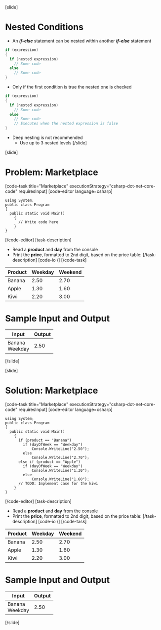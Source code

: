 [slide]
# Nested Conditions
- An ***if-else*** statement can be nested within another ***if-else*** statement
```csharp
if (expression)
{
  if (nested expression)
    // Some code
  else
    // Some code
} 
```
- Only if the first condition is true the nested one is checked
```csharp
if (expression)
{
  if (nested expression)
    // Some code
  else
    // Some code
    // Executes when the nested expression is false
}
```
- Deep nesting is not recommended
  - Use up to 3 nested levels
[/slide]

[slide]
# Problem: Marketplace
[code-task title="Marketplace" executionStrategy="csharp-dot-net-core-code" requiresInput]
[code-editor language=csharp]
```
using System;
public class Program
{
  public static void Main()
    {
      // Write code here
    }
}
```
[/code-editor]
[task-description]
- Read a **product** and **day** from the console
- Print the **price**, formatted to 2nd digit, based on the price table:
[/task-description]
[code-io /]
[/code-task]

|Product|Weekday|Weekend| 
|-------|-------|-------|
|Banana|2.50|2.70|
|Apple|1.30|1.60|
|Kiwi|2.20|3.00|

# Sample Input and Output

|Input|Output|
|-----|------|
|Banana<br>Weekday|2.50|

[/slide]

[slide]
# Solution: Marketplace
[code-task title="Marketplace" executionStrategy="csharp-dot-net-core-code" requiresInput]
[code-editor language=csharp]
```
using System;
public class Program
{
  public static void Main()
    {
      if (product == "Banana")
        if (dayOfWeek == "Weekday")
            Console.WriteLine("2.50");
        else
            Console.WriteLine("2.70");
      else if (product == "Apple")
        if (dayOfWeek == "Weekday")
            Console.WriteLine("1.30");
        else
            Console.WriteLine("1.60");
      // TODO: Implement case for the kiwi
    }
}
```
[/code-editor]
[task-description]
- Read a **product** and **day** from the console
- Print the **price**, formatted to 2nd digit, based on the price table:
[/task-description]
[code-io /]
[/code-task]

|Product|Weekday|Weekend| 
|-------|-------|-------|
|Banana|2.50|2.70|
|Apple|1.30|1.60|
|Kiwi|2.20|3.00|

# Sample Input and Output

|Input|Output|
|-----|------|
|Banana<br/>Weekday|2.50|

[/slide]